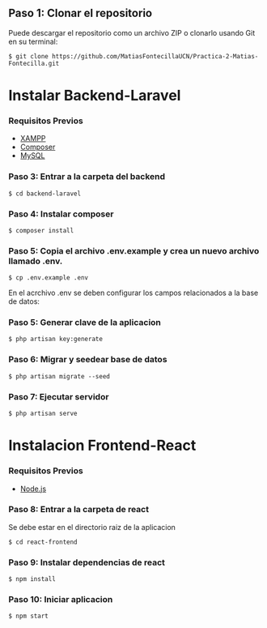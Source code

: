 ## Paso 1: Clonar el repositorio ##
Puede descargar el repositorio como un archivo ZIP o clonarlo usando Git en su terminal:

```+
$ git clone https://github.com/MatiasFontecillaUCN/Practica-2-Matias-Fontecilla.git
```


# Instalar Backend-Laravel #

### Requisitos Previos ###

* [XAMPP](https://www.apachefriends.org/index.html)
* [Composer](https://getcomposer.org)
* [MySQL](https://dev.mysql.com/downloads/mysql/)
  
### Paso 3: Entrar a la carpeta del backend ###
```+
$ cd backend-laravel
```

### Paso 4: Instalar composer ###
```+
$ composer install
```
### Paso 5: Copia el archivo .env.example y crea un nuevo archivo llamado .env. ###
```+
$ cp .env.example .env
```
En el acrchivo .env se deben configurar los campos relacionados a la base de datos:

### Paso 5: Generar clave de la aplicacion ###
```+
$ php artisan key:generate
```
### Paso 6: Migrar y seedear base de datos ###

```+
$ php artisan migrate --seed
```
### Paso 7: Ejecutar servidor ###
```+
$ php artisan serve
```
# Instalacion Frontend-React

### Requisitos Previos ###

* [Node.js](https://nodejs.org/en)
### Paso 8: Entrar a la carpeta de react ###
Se debe estar en el directorio raiz de la aplicacion
```+
$ cd react-frontend
```
### Paso 9: Instalar dependencias de react ###
```+
$ npm install
```
### Paso 10: Iniciar aplicacion ###
```+
$ npm start
```
